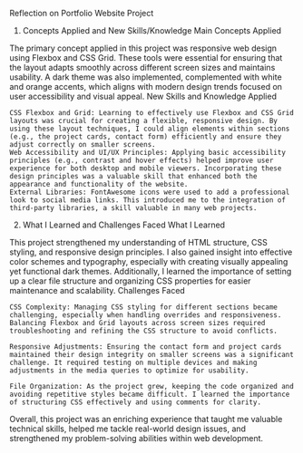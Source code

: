 Reflection on Portfolio Website Project
1. Concepts Applied and New Skills/Knowledge
Main Concepts Applied

The primary concept applied in this project was responsive web design using Flexbox and CSS Grid. These tools were essential for ensuring that the layout adapts smoothly across different screen sizes and maintains usability. A dark theme was also implemented, complemented with white and orange accents, which aligns with modern design trends focused on user accessibility and visual appeal.
New Skills and Knowledge Applied

    CSS Flexbox and Grid: Learning to effectively use Flexbox and CSS Grid layouts was crucial for creating a flexible, responsive design. By using these layout techniques, I could align elements within sections (e.g., the project cards, contact form) efficiently and ensure they adjust correctly on smaller screens.
    Web Accessibility and UI/UX Principles: Applying basic accessibility principles (e.g., contrast and hover effects) helped improve user experience for both desktop and mobile viewers. Incorporating these design principles was a valuable skill that enhanced both the appearance and functionality of the website.
    External Libraries: FontAwesome icons were used to add a professional look to social media links. This introduced me to the integration of third-party libraries, a skill valuable in many web projects.

2. What I Learned and Challenges Faced
What I Learned

This project strengthened my understanding of HTML structure, CSS styling, and responsive design principles. I also gained insight into effective color schemes and typography, especially with creating visually appealing yet functional dark themes. Additionally, I learned the importance of setting up a clear file structure and organizing CSS properties for easier maintenance and scalability.
Challenges Faced

    CSS Complexity: Managing CSS styling for different sections became challenging, especially when handling overrides and responsiveness. Balancing Flexbox and Grid layouts across screen sizes required troubleshooting and refining the CSS structure to avoid conflicts.

    Responsive Adjustments: Ensuring the contact form and project cards maintained their design integrity on smaller screens was a significant challenge. It required testing on multiple devices and making adjustments in the media queries to optimize for usability.

    File Organization: As the project grew, keeping the code organized and avoiding repetitive styles became difficult. I learned the importance of structuring CSS effectively and using comments for clarity.

Overall, this project was an enriching experience that taught me valuable technical skills, helped me tackle real-world design issues, and strengthened my problem-solving abilities within web development.